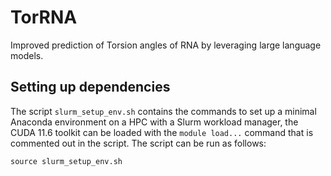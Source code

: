 # TorRNA
Improved prediction of Torsion angles of RNA by leveraging large language models.

## Setting up dependencies 

The script `slurm_setup_env.sh` contains the commands to set up a minimal Anaconda environment on a HPC with a Slurm workload manager, the CUDA 11.6 toolkit can be loaded with the `module load...` command that is commented out in the script. The script can be run as follows:

```
source slurm_setup_env.sh
```


